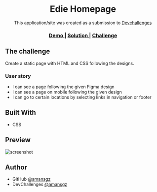 <h1 align="center">Edie Homepage</h1>

<div align="center">
  This application/site was created as a submission to <a href="https://devchallenges.io/paths/responsive-web-developer">Devchallenges</a> 
</div>

<div align="center">
  <h3>
    <a href="https://amansgz.github.io/css-edie-homepage/">
      Demo
    </a>
    <span> | </span>
    <a href="https://devchallenges.io/solutions/O1LWD4KhT4uwWM7bFKiF">
      Solution
    </a>
    <span> | </span>
    <a href="https://devchallenges.io/challenges/xobQBuf8zWWmiYMIAZe0">
      Challenge
    </a>
  </h3>
</div>

## The challenge    

Create a static page with HTML and CSS following the designs.   

### User story
- I can see a page following the given Figma design
- I can see a page on mobile following the given design
- I can go to certain locations by selecting links in navigation or footer


## Built With

- CSS

## Preview 
![screenshot](./assets/preview.png)

## Author

- GitHub [@amansgz](https://github.com/amansgz)
- DevChallenges [@amansgz](https://devchallenges.io/portfolio/amansgz)
